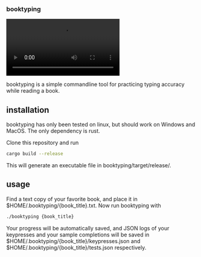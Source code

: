### booktyping

![Example](https://github.com/JesseCSlater/booktyping/blob/master/usage-example.webm)

booktyping is a simple commandline tool for practicing typing accuracy while reading a book.

## installation

booktyping has only been tested on linux, but should work on Windows and MacOS. The only dependency is rust. 

Clone this repository and run
```bash
cargo build --release
```
This will generate an executable file in booktyping/target/release/.

## usage
Find a text copy of your favorite book, and place it in $HOME/.booktyping/{book_title}.txt.
Now run booktyping with 
```bash
./booktyping {book_title}
```

Your progress will be automatically saved, and JSON logs of your keypresses and your sample completions will be saved in $HOME/.booktyping/{book_title}/keypresses.json and $HOME/.booktyping/{book_title}/tests.json respectively.